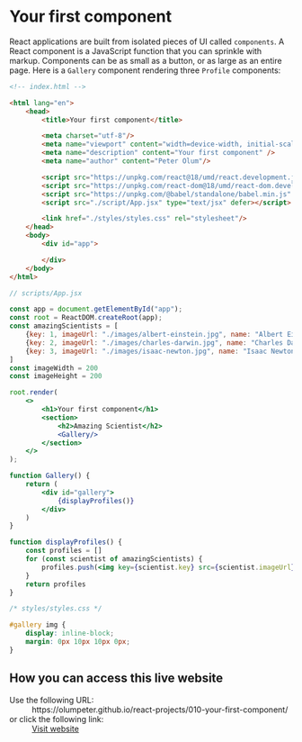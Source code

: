 
# Your first component 

React applications are built from isolated pieces of UI called `components`. A React component is a JavaScript function that you can sprinkle with markup. Components can be as small as a button, or as large as an entire page. Here is a `Gallery` component rendering three `Profile` components:

```html
<!-- index.html -->

<html lang="en">
    <head>
        <title>Your first component</title>

        <meta charset="utf-8"/>
        <meta name="viewport" content="width=device-width, initial-scale=1"/>
        <meta name="description" content="Your first component" />
        <meta name="author" content="Peter Olum"/>

        <script src="https://unpkg.com/react@18/umd/react.development.js" defer></script>
        <script src="https://unpkg.com/react-dom@18/umd/react-dom.development.js" defer></script>
        <script src="https://unpkg.com/@babel/standalone/babel.min.js" defer></script>
        <script src="./script/App.jsx" type="text/jsx" defer></script>

        <link href="./styles/styles.css" rel="stylesheet"/>
    </head>
    <body>
        <div id="app">

        </div>
    </body>
</html>
```

```jsx
// scripts/App.jsx

const app = document.getElementById("app");
const root = ReactDOM.createRoot(app);
const amazingScientists = [
    {key: 1, imageUrl: "./images/albert-einstein.jpg", name: "Albert Einstein"},
    {key: 2, imageUrl: "./images/charles-darwin.jpg", name: "Charles Darwin"},
    {key: 3, imageUrl: "./images/isaac-newton.jpg", name: "Isaac Newton"}
]
const imageWidth = 200
const imageHeight = 200

root.render(
    <>
        <h1>Your first component</h1>
        <section>
            <h2>Amazing Scientist</h2>
            <Gallery/>
        </section>
    </>
);

function Gallery() {
    return (
        <div id="gallery">
            {displayProfiles()}
        </div>
    )
}

function displayProfiles() {
    const profiles = []
    for (const scientist of amazingScientists) {
        profiles.push(<img key={scientist.key} src={scientist.imageUrl} alt={scientist.name} width={imageWidth} height={imageHeight}/>)
    }
    return profiles
}
```

```css
/* styles/styles.css */

#gallery img {
    display: inline-block;
    margin: 0px 10px 10px 0px;
}
```

## How you can access this live website

<dl>
  Use the following URL:
  <dd>
    https://olumpeter.github.io/react-projects/010-your-first-component/
  </dd>
  or click the following link:
  <dd>
    <a href="https://olumpeter.github.io/react-projects/010-your-first-component/">Visit website</a>
  </dd>
</dl>

